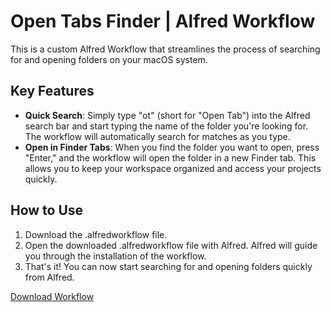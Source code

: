 # Open Tabs Finder | Alfred Workflow

This is a custom Alfred Workflow that streamlines the process of searching for and opening folders on your macOS system.

## Key Features

- **Quick Search**: Simply type "ot" (short for "Open Tab") into the Alfred search bar and start typing the name of the folder you're looking for. The workflow will automatically search for matches as you type.
- **Open in Finder Tabs**: When you find the folder you want to open, press "Enter," and the workflow will open the folder in a new Finder tab. This allows you to keep your workspace organized and access your projects quickly.

## How to Use
1. Download the .alfredworkflow file.
2. Open the downloaded .alfredworkflow file with Alfred. Alfred will guide you through the installation of the workflow.
3. That's it! You can now start searching for and opening folders quickly from Alfred.

[Download Workflow](Release/OpenTabs.alfredworkflow)
